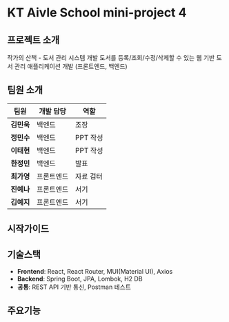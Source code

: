# KT Aivle School mini-project 4

## 프로젝트 소개
작가의 산책 - 도서 관리 시스템 개발
도서를 등록/조회/수정/삭제할 수 있는 웹 기반 도서 관리 애플리케이션 개발 (프론트엔드, 백엔드)

## 팀원 소개
| 팀원                  | 개발 담당          | 역할                    |
|-------------------------|-----------------|-------------------------|
| **김민욱**   | 백엔드 | 조장                |
| **정민수**        | 백엔드 | PPT 작성                |
| **이태현**        | 백엔드 | PPT 작성                |
| **한정민**        | 백엔드 | 발표                |
| **최가영**       | 프론트엔드      | 자료 검터     |
| **진예나**             | 프론트엔드 | 서기             |
| **김예지**        | 프론트엔드 | 서기                |


## 시작가이드

## 기술스택
- **Frontend**: React, React Router, MUI(Material UI), Axios
- **Backend**: Spring Boot, JPA, Lombok, H2 DB
- **공통**: REST API 기반 통신, Postman 테스트

## 주요기능

